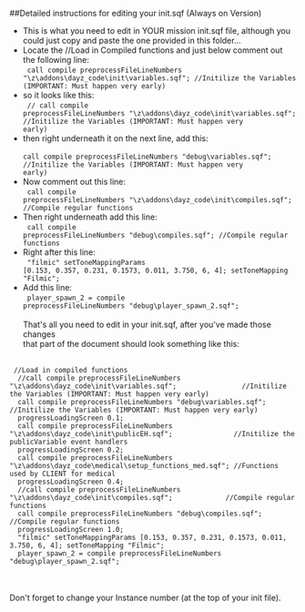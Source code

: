 ##Detailed instructions for editing your init.sqf (Always on Version)

* This is what you need to edit in YOUR mission init.sqf file, although you could just copy and paste the one provided in this folder...<br/>
* Locate the //Load in Compiled functions and just below comment out the following line:<br/>
<code> call compile preprocessFileLineNumbers "\z\addons\dayz_code\init\variables.sqf";  			//Initilize the Variables (IMPORTANT: Must happen very early)</code>
* so it looks like this:<br/>
<code> // call compile preprocessFileLineNumbers "\z\addons\dayz_code\init\variables.sqf";				//Initilize the Variables (IMPORTANT: Must happen very early)</code>
* then right underneath it on the next line, add this:<br/>
<code> call compile preprocessFileLineNumbers "debug\variables.sqf";				//Initilize the Variables (IMPORTANT: Must happen very early)</code>
* Now comment out this line:<br/>
<code> call compile preprocessFileLineNumbers "\z\addons\dayz_code\init\compiles.sqf";				//Compile regular functions</code>
* Then right underneath add this line:<br/>
<code> call compile preprocessFileLineNumbers "debug\compiles.sqf";				//Compile regular functions</code>
* Right after this line:<br/>
<code> "filmic" setToneMappingParams [0.153, 0.357, 0.231, 0.1573, 0.011, 3.750, 6, 4]; setToneMapping "Filmic";</code>
* Add this line:<br/>
<code> player_spawn_2 = compile preprocessFileLineNumbers "debug\player_spawn_2.sqf";</code>
<br/><br/>
That's all you need to edit in your init.sqf, after you've made those changes<br/>
that part of the document should look something like this:
<br/><br/>
<pre><code> //Load in compiled functions
  //call compile preprocessFileLineNumbers "\z\addons\dayz_code\init\variables.sqf";				//Initilize the Variables (IMPORTANT: Must happen very early)
  call compile preprocessFileLineNumbers "debug\variables.sqf";				//Initilize the Variables (IMPORTANT: Must happen very early)
  progressLoadingScreen 0.1;
  call compile preprocessFileLineNumbers "\z\addons\dayz_code\init\publicEH.sqf";				//Initilize the publicVariable event handlers
  progressLoadingScreen 0.2;
  call compile preprocessFileLineNumbers "\z\addons\dayz_code\medical\setup_functions_med.sqf";	//Functions used by CLIENT for medical
  progressLoadingScreen 0.4;
  //call compile preprocessFileLineNumbers "\z\addons\dayz_code\init\compiles.sqf";				//Compile regular functions
  call compile preprocessFileLineNumbers "debug\compiles.sqf";				//Compile regular functions
  progressLoadingScreen 1.0;
  "filmic" setToneMappingParams [0.153, 0.357, 0.231, 0.1573, 0.011, 3.750, 6, 4]; setToneMapping "Filmic";
  player_spawn_2 = compile preprocessFileLineNumbers "debug\player_spawn_2.sqf";</code></pre>

<br/><br/>
Don't forget to change your Instance number (at the top of your init file).
<br/><br/>
